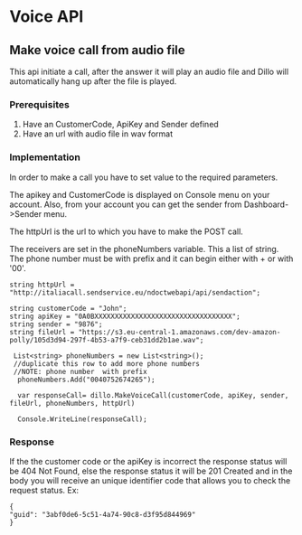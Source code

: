 # Voice API

## Make voice call from audio file

This api initiate a call, after the answer it will play an audio file and Dillo will automatically hang up after the file is played.

### Prerequisites 

1. Have an CustomerCode, ApiKey and Sender defined 
2. Have an url with  audio file in wav format

### Implementation

In order to make a call you have to set value to the required parameters.

The apikey and CustomerCode is displayed on Console menu on your account. Also, from your account you can get the sender from  Dashboard->Sender menu.

The httpUrl is the url to which you have to make the POST call. 

The receivers are set in the phoneNumbers variable. This a list of string. The phone number must be with prefix and it can begin either with + or with '00'.

```
string httpUrl = "http://italiacall.sendservice.eu/ndoctwebapi/api/sendaction";

string customerCode = "John";
string apiKey = "0A0BXXXXXXXXXXXXXXXXXXXXXXXXXXXXXXXXXX";
string sender = "9876";
string fileUrl = "https://s3.eu-central-1.amazonaws.com/dev-amazon-polly/105d3d94-297f-4b53-a7f9-ceb31dd2b1ae.wav";     

 List<string> phoneNumbers = new List<string>();
 //duplicate this row to add more phone numbers
 //NOTE: phone number  with prefix
  phoneNumbers.Add("0040752674265");

  var responseCall= dillo.MakeVoiceCall(customerCode, apiKey, sender, fileUrl, phoneNumbers, httpUrl)

  Console.WriteLine(responseCall);
```

### Response

If the the customer code or the apiKey is incorrect the response status  will be 404 Not Found, else the response status it will be 201 Created and in the body you will receive an unique identifier code that allows you to check the request status.
Ex:

```
{
"guid": "3abf0de6-5c51-4a74-90c8-d3f95d844969"
}
```
